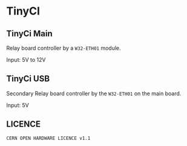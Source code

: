 # TinyCI

[](diagram.png)

TinyCi Main
-----------

Relay board controller by a `W32-ETH01` module.

Input: 5V to 12V

[](tinyci-main.png)

TinyCi USB
-----------

Secondary Relay board controller by the `W32-ETH01` on the main board.

Input: 5V

[](tinyci-usb.png)

LICENCE
-------

```
CERN OPEN HARDWARE LICENCE v1.1
```
